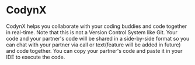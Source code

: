 # CodynX
CodynX helps you collaborate with your coding buddies and code together in real-time. 
Note that this is not a Version Control System like Git. 
Your code and your partner's code will be shared in a side-by-side format so you can chat with your partner via call or text(feature will be added in future) and code together.
You can copy your partner's code and paste it in your IDE to execute the code.
